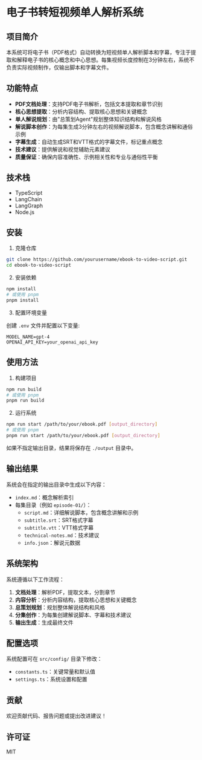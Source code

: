 # 电子书转短视频单人解析系统

## 项目简介

本系统可将电子书（PDF格式）自动转换为短视频单人解析脚本和字幕，专注于提取和解释电子书的核心概念和中心思想。每集视频长度控制在3分钟左右，系统不负责实际视频制作，仅输出脚本和字幕文件。

## 功能特点

- **PDF文档处理**：支持PDF电子书解析，包括文本提取和章节识别
- **核心思想提取**：分析内容结构、提取核心思想和关键概念
- **单人解说规划**：由"总策划Agent"规划整体知识结构和解说风格
- **解说脚本创作**：为每集生成3分钟左右的视频解说脚本，包含概念讲解和通俗示例
- **字幕生成**：自动生成SRT和VTT格式的字幕文件，标记重点概念
- **技术建议**：提供解说和视觉辅助元素建议
- **质量保证**：确保内容准确性、示例相关性和专业与通俗性平衡

## 技术栈

- TypeScript
- LangChain
- LangGraph
- Node.js

## 安装

1. 克隆仓库

```bash
git clone https://github.com/yourusername/ebook-to-video-script.git
cd ebook-to-video-script
```

2. 安装依赖

```bash
npm install
# 或使用 pnpm
pnpm install
```

3. 配置环境变量

创建 `.env` 文件并配置以下变量:

```
MODEL_NAME=gpt-4
OPENAI_API_KEY=your_openai_api_key
```

## 使用方法

1. 构建项目

```bash
npm run build
# 或使用 pnpm
pnpm run build
```

2. 运行系统

```bash
npm run start /path/to/your/ebook.pdf [output_directory]
# 或使用 pnpm
pnpm run start /path/to/your/ebook.pdf [output_directory]
```

如果不指定输出目录，结果将保存在 `./output` 目录中。

## 输出结果

系统会在指定的输出目录中生成以下内容：

- `index.md`：概念解析索引
- 每集目录（例如 `episode-01/`）：
  - `script.md`：详细解说脚本，包含概念讲解和示例
  - `subtitle.srt`：SRT格式字幕
  - `subtitle.vtt`：VTT格式字幕
  - `technical-notes.md`：技术建议
  - `info.json`：解说元数据

## 系统架构

系统遵循以下工作流程：

1. **文档处理**：解析PDF，提取文本，分割章节
2. **内容分析**：分析内容结构，提取核心思想和关键概念
3. **总策划规划**：规划整体解说结构和风格
4. **分集创作**：为每集创建解说脚本、字幕和技术建议
5. **输出生成**：生成最终文件

## 配置选项

系统配置可在 `src/config/` 目录下修改：

- `constants.ts`：关键常量和默认值
- `settings.ts`：系统设置和配置

## 贡献

欢迎贡献代码、报告问题或提出改进建议！

## 许可证

MIT 